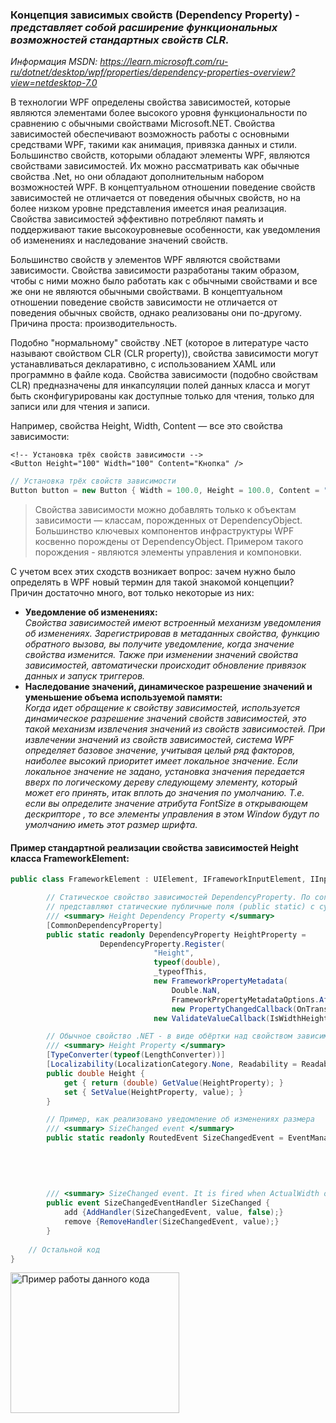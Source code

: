 ### Концепция зависимых свойств (Dependency Property) - *представляет собой расширение функциональных возможностей стандартных свойств CLR.* 

*Информация MSDN: https://learn.microsoft.com/ru-ru/dotnet/desktop/wpf/properties/dependency-properties-overview?view=netdesktop-7.0* <br>

В технологии WPF определены свойства зависимостей, которые являются элементами более высокого уровня функциональности по сравнению с обычными свойствами Microsoft.NET. Свойства зависимостей обеспечивают возможность работы с основными средствами WPF, такими как анимация, привязка данных и стили. Большинство свойств, которыми обладают элементы WPF, являются свойствами зависимостей. Их можно рассматривать как обычные свойства .Net, но они обладают дополнительным набором возможностей WPF. В концептуальном отношении поведение свойств зависимостей не отличается от поведения обычных свойств, но на более низком уровне представления имеется иная реализация. Свойства зависимостей эффективно потребляют память и поддерживают такие высокоуровневые особенности, как уведомления об изменениях и наследование значений свойств. <br>

Большинство свойств у элементов WPF являются свойствами зависимости. Свойства зависимости разработаны таким образом, чтобы с ними можно было работать как с обычными свойствами и все же они не являются обычными свойствами. В концептуальном отношении поведение свойств зависимости не отличается от поведения обычных свойств, однако реализованы они по-другому. Причина проста: производительность. <br>

Подобно "нормальному" свойству .NET (которое в литературе часто называют свойством CLR (CLR property)), свойства зависимости могут устанавливаться декларативно, с использованием XAML или программно в файле кода. Свойства зависимости (подобно свойствам CLR) предназначены для инкапсуляции полей данных класса и могут быть сконфигурированы как доступные только для чтения, только для записи или для чтения и записи.

Например, свойства Height, Width, Content — все это свойства зависимости:
~~~XAML
<!-- Установка трёх свойств зависимости -->
<Button Height="100" Width="100" Content="Кнопка" />
~~~
~~~C#
// Установка трёх свойств зависимости 
Button button = new Button { Width = 100.0, Height = 100.0, Content = "Кнопка" };
~~~
> Свойства зависимости можно добавлять только к объектам зависимости — классам, порожденных от DependencyObject. Большинство ключевых компонентов инфраструктуры WPF косвенно порождены от DependencyObject. Примером такого порождения - являются элементы управления и компоновки. <br>

С учетом всех этих сходств возникает вопрос: зачем нужно было определять в WPF новый термин для такой знакомой концепции? <br>
Причин достаточно много, вот только некоторые из них: <br>
* __Уведомление об изменениях:__ <br>
_Свойства зависимостей имеют встроенный механизм уведомления об изменениях. Зарегистрировав в метаданных свойства, функцию обратного вызова, вы получите уведомление, когда значение свойства изменится. Также при изменении значений свойства зависимостей, автоматически происходит обновление привязок данных и запуск триггеров._
* __Наследование значений, динамическое разрешение значений и уменьшение объема используемой памяти:__ <br>
_Когда идет обращение к свойству зависимостей, используется динамическое разрешение значений свойств зависимостей, это такой механизм извлечения значений из свойств зависимостей. При извлечении значений из свойств зависимостей, система WPF определяет базовое значение, учитывая целый ряд факторов, наиболее высокий приоритет имеет локальное значение. Если локальное значение не задано, установка значения передается вверх по логическому дереву следующему элементу, который может его принять, итак вплоть до значения по умолчанию. Т.е. если вы определите значение атрибута FontSize в открывающем дескрипторе <Window>, то все элементы управления в этом Window будут по умолчанию иметь этот размер шрифта._ <br>

#### Пример стандартной реализации свойства зависимостей Height класса FrameworkElement:
~~~C#
public class FrameworkElement : UIElement, IFrameworkInputElement, IInputElement, ISupportInitialize, IHaveResources, IQueryAmbient {

        // Статическое свойство зависимостей DependencyProperty. По соглашениям по именованию все свойства зависимостей
        // представляют статические публичные поля (public static) с суффиксом Property.
        /// <summary> Height Dependency Property </summary>
        [CommonDependencyProperty]
        public static readonly DependencyProperty HeightProperty =
                    DependencyProperty.Register(                                         // происходит регистрация свойства
                                "Height",                                                // имя свойства (в данном случае "Height")
                                typeof(double),                                          // тип свойства (в данном случае double)
                                _typeofThis,                                             // тип, который владеет свойством
                                new FrameworkPropertyMetadata(                           // устанавливает дополнительные настройки свойства
                                    Double.NaN,
                                    FrameworkPropertyMetadataOptions.AffectsMeasure,
                                    new PropertyChangedCallback(OnTransformDirty)),
                                new ValidateValueCallback(IsWidthHeightValid));

        // Обычное свойство .NET - в виде обёртки над свойством зависимостей
        /// <summary> Height Property </summary>
        [TypeConverter(typeof(LengthConverter))]
        [Localizability(LocalizationCategory.None, Readability = Readability.Unreadable)]
        public double Height {
            get { return (double) GetValue(HeightProperty); }
            set { SetValue(HeightProperty, value); }
        }

        // Пример, как реализовано уведомление об изменениях размера
        /// <summary> SizeChanged event </summary>
        public static readonly RoutedEvent SizeChangedEvent = EventManager.RegisterRoutedEvent(
                                                                        "SizeChanged",
                                                                        RoutingStrategy.Direct,
                                                                        typeof(SizeChangedEventHandler),
                                                                         _typeofThis);
 
        /// <summary> SizeChanged event. It is fired when ActualWidth or ActualHeight (or both) changed. </summary>
        public event SizeChangedEventHandler SizeChanged {
            add {AddHandler(SizeChangedEvent, value, false);}
            remove {RemoveHandler(SizeChangedEvent, value);}
        }
 
    // Остальной код
}
~~~



<img align="left" width="270" height="225" src="img/Bind.png" alt="Пример работы данного кода"/>


